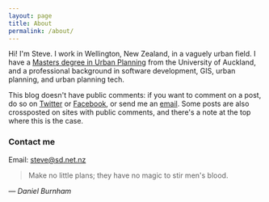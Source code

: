 ```yaml
---
layout: page
title: About
permalink: /about/
---
```


Hi! I'm Steve. I work in Wellington, New Zealand, in a vaguely urban field. I have a [Masters degree in Urban Planning](http://www.creative.auckland.ac.nz/en/about/our-faculty/schools-programmes-and-centres/architecture-and-planning/ap-study-options/ap-murbplan.html) from the University of Auckland, and a professional background in software development, GIS, urban planning, and urban planning tech.

This blog doesn't have public comments: if you want to comment on a post, do so on [Twitter](http://twitter.com/citybeautifulnz) or [Facebook](https://www.facebook.com/citybeautiful.nz), or send me an [email](mailto:steve@sd.net.nz). Some posts are also crossposted on sites with public comments, and there's a note at the top where this is the case.

### Contact me

Email: [steve@sd.net.nz](mailto:steve@sd.net.nz)

<blockquote>
	Make no little plans; they have no magic to stir men's blood.
</blockquote>
<i>&mdash; Daniel Burnham</i>
